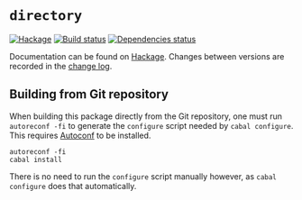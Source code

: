 `directory`
===========

[![Hackage][hi]][hl]
[![Build status][bi]][bl]
[![Dependencies status][di]][dl]

Documentation can be found on [Hackage][hl].
Changes between versions are recorded in the [change log](changelog.md).

Building from Git repository
----------------------------

When building this package directly from the Git repository, one must run
`autoreconf -fi` to generate the `configure` script needed by `cabal
configure`.  This requires [Autoconf][ac] to be installed.

    autoreconf -fi
    cabal install

There is no need to run the `configure` script manually however, as `cabal
configure` does that automatically.

[hi]: https://img.shields.io/hackage/v/directory.svg
[hl]: https://hackage.haskell.org/package/directory
[bi]: https://github.com/haskell/directory/actions/workflows/build.yml/badge.svg
[bl]: https://github.com/haskell/directory/actions
[di]: https://img.shields.io/hackage-deps/v/directory.svg
[dl]: http://packdeps.haskellers.com/feed?needle=exact:directory
[ac]: https://gnu.org/software/autoconf
